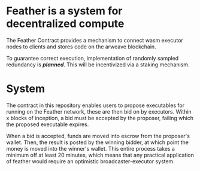 # Feather is a system for decentralized compute

The Feather Contract provides a mechanism to connect wasm executor nodes to
clients and stores code on the arweave blockchain.

To guarantee correct execution, implementation of randomly sampled redundancy 
is ***planned***. This will be incentivized via a staking mechanism.

# System

The contract in this repository enables users to propose executables for
running on the Feather network, these are then bid on by executors. Within x
blocks of inception, a bid must be accepted by the proposer, failing which the
proposed executable expires. 

When a bid is accepted, funds are moved into escrow from the proposer's wallet.
Then, the result is posted by the winning bidder, at which point the money is
moved into the winner's wallet. This entire process takes a minimum off at
least 20 minutes, which means that any practical application of feather would
require an optimistic broadcaster-executor system. 
